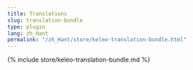 ```yaml
---
title: Translations
slug: translation-bundle
type: plugin
lang: zh_Hant
permalink: "/zh_Hant/store/keleo-translation-bundle.html"
---
```


{% include store/keleo-translation-bundle.md %}
